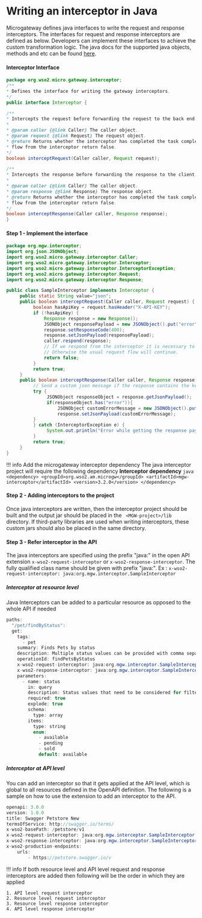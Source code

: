 # Writing an interceptor in Java

Microgateway defines java interfaces to write the request and response interceptors. The interfaces for request and response interceptors are defined as below. Developers can implement these interfaces to achieve the custom transformation logic. The java docs for the supported java objects, methods and etc can be found [here](http://product-dist.wso2.com/javadocs/api-microgateway/3.1.0/).

#### Interceptor Interface

``` java
package org.wso2.micro.gateway.interceptor;
/**
* Defines the interface for writing the gateway interceptors.
*/
public interface Interceptor {

/**
* Intercepts the request before forwarding the request to the back end.
*
* @param caller {@link Caller} The caller object.
* @param request {@link Request} The request object.
* @return Returns whether the interceptor has completed the task completely. In order to stop the request
* flow from the interceptor return false.
*/
boolean interceptRequest(Caller caller, Request request);

/**
* Intercepts the response before forwarding the response to the client.
*
* @param caller {@link Caller} The caller object.
* @param response {@link Response} The response object.
* @return Returns whether the interceptor has completed the task completely. In order to stop the request
* flow from the interceptor return false.
*/
boolean interceptResponse(Caller caller, Response response);
}
```

#### Step 1 - Implement the interface

``` java
package org.mgw.interceptor;
import org.json.JSONObject;
import org.wso2.micro.gateway.interceptor.Caller;
import org.wso2.micro.gateway.interceptor.Interceptor;
import org.wso2.micro.gateway.interceptor.InterceptorException;
import org.wso2.micro.gateway.interceptor.Request;
import org.wso2.micro.gateway.interceptor.Response;

public class SampleInterceptor implements Interceptor {
     public static String value="json";
     public boolean interceptRequest(Caller caller, Request request) {
          boolean hasApiKey = request.hasHeader("X-API-KEY");
          if (!hasApiKey) {
              Response response = new Response();
              JSONObject responsePayload = new JSONObject().put("error", "Missing required header");
              response.setResponseCode(400);
              response.setJsonPayload(responsePayload);
              caller.respond(response);
              // If we respond from the interceptor it is necessary to set the return value as false. 
              // Otherwise the usual request flow will continue.
              return false; 
          }
          return true;
     }
     public boolean interceptResponse(Caller caller, Response response) {
          // Send a custom json message if the response contains the key "error"
          try {
               JSONObject responseObject = response.getJsonPayload();
               if(responseObject.has("error")){
                   JSONObject customErrorMessage = new JSONObject().put("error", "Invalid json payload returned");
                   response.setJsonPayload(customErrorMessage);
          }
          } catch (InterceptorException e) {
               System.out.println("Error while getting the response payload");
          }
          return true;
     } 
}
```

!!! info
    Add the microgateway interceptor dependency
    The java interceptor project will require the following dependency
    **Interceptor dependency**
    ``` java
    <dependency>
      <groupId>org.wso2.am.microgw</groupId>
      <artifactId>mgw-interceptor</artifactId>
      <version>3.2.0</version>
    </dependency>
    ```
#### Step 2 - Adding interceptors to the project

Once java interceptors are written, then the interceptor project should be built and the output jar should be placed in the ` <MGW-project>/lib` directory. If third-party libraries are used when writing interceptors, these custom jars should also be placed in the same directory.

#### Step 3 - Refer interceptor in the API

The java interceptors are specified using the prefix "java:" in the open API extension `x-wso2-request-interceptor` or `x-wso2-response-interceptor`.
The fully qualified class name should be given with prefix "java:". Ex : `x-wso2-request-interceptor: java:org.mgw.interceptor.SampleInterceptor`

##### Interceptor at resource level

Java Interceptors can be added to a particular resource as opposed to the whole API if needed

``` java
paths:
  "/pet/findByStatus":
  get:
    tags:
      - pet
    summary: Finds Pets by status
    description: Multiple status values can be provided with comma separated strings
    operationId: findPetsByStatus
    x-wso2-request-interceptor: java:org.mgw.interceptor.SampleInterceptor
    x-wso2-response-interceptor: java:org.mgw.interceptor.SampleInterceptor
    parameters:
      - name: status
        in: query
        description: Status values that need to be considered for filter
        required: true
        explode: true
        schema:
          type: array
        items:
          type: string
          enum:
            - available
            - pending
            - sold
            default: available
```

##### Interceptor at API level

You can add an interceptor so that it gets applied at the API level, which is global to all resources defined in the OpenAPI definition. The following is a sample on how to use the extension to add an interceptor to the API.

``` java
openapi: 3.0.0
version: 1.0.0
title: Swagger Petstore New
termsOfService: http://swagger.io/terms/
x-wso2-basePath: /petstore/v1
x-wso2-request-interceptor: java:org.mgw.interceptor.SampleInterceptor
x-wso2-response-interceptor: java:org.mgw.interceptor.SampleInterceptor
x-wso2-production-endpoints:
    urls:
        - https://petstore.swagger.io/v
```

!!! info
    If both resource level and API level request and response interceptors are added then following will be the order in which they are applied
    
    1. API level request interceptor
    2. Resource level request interceptor
    3. Resource level response interceptor
    4. API level response interceptor